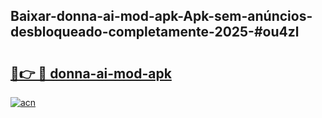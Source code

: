 ## Baixar-donna-ai-mod-apk-Apk-sem-anúncios-desbloqueado-completamente-2025-#ou4zl

# <h2><a href="https://ainizakaria.my?title=donna-ai-mod-apk&ref=22M">🔗👉 🔴 donna-ai-mod-apk</a></h2>

[![acn](https://github.com/user-attachments/assets/0f9c940e-d8b0-45ae-aac7-cd30a18b3e1c)](https://ainizakaria.my?title=donna-ai-mod-apk&ref=22M)

